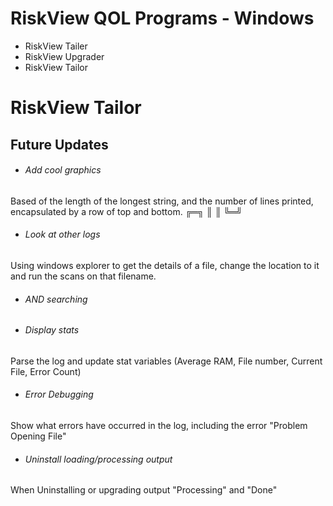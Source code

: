 # RiskView QOL Programs - Windows


* RiskView Tailer
* RiskView Upgrader
* RiskView Tailor

# RiskView Tailor

## Future Updates

* ###### Add cool graphics
Based of the length of the longest string, and the number of lines printed, encapsulated by a row of top and bottom. ╔═╗ ║ ║ ╚═╝
* ###### Look at other logs
Using windows explorer to get the details of a file, change the location to it and run the scans on that filename.
* ###### AND searching
* ###### Display stats
Parse the log and update stat variables (Average RAM, File number, Current File, Error Count)
* ###### Error Debugging
Show what errors have occurred in the log, including the error "Problem Opening File"
* ###### Uninstall loading/processing output
When Uninstalling or upgrading output "Processing" and "Done"
